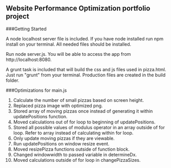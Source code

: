 ## Website Performance Optimization portfolio project

###Getting Started

A node localhost server file is included.  If you have node installed run npm install on your terminal.  All needed
files should be installed.

Run node server.js.  You will be able to access the app from http://localhost:8080.

A grunt task is included that will build the css and js files used in pizza.html.  Just run "grunt" from your terminal.
Production files are created in the build folder.

###Optimizations for main.js
1.  Calculate the number of small pizzas based on screen height.
2.  Replaced pizza image with optimized png.
3.  Stored array of moving pizzas once instead of generating it within updatePositions function.
4.  Moved calculations out of for loop to beginning of updatePositions.
5.  Stored all possible values of modulus operator in an array outside of for loop.  Refer to array instead of
calculating within for loop.
6.  Only update moving pizzas if they are viewable.
7.  Run updatePositions on window resize event.
8.  Moved resizePizza functions outside of function block.
9.  Changed windowwidth to passed variable in determineDx.
10. Moved calculations outside of for loop in changePizzaSizes.
